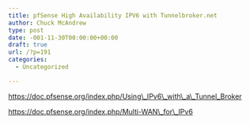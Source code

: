 ```yaml
---
title: pfSense High Availability IPV6 with Tunnelbroker.net
author: Chuck McAndrew
type: post
date: -001-11-30T00:00:00+00:00
draft: true
url: /?p=191
categories:
  - Uncategorized

---
```

https://doc.pfsense.org/index.php/Using\_IPv6\_with\_a\_Tunnel_Broker

https://doc.pfsense.org/index.php/Multi-WAN\_for\_IPv6

&nbsp;